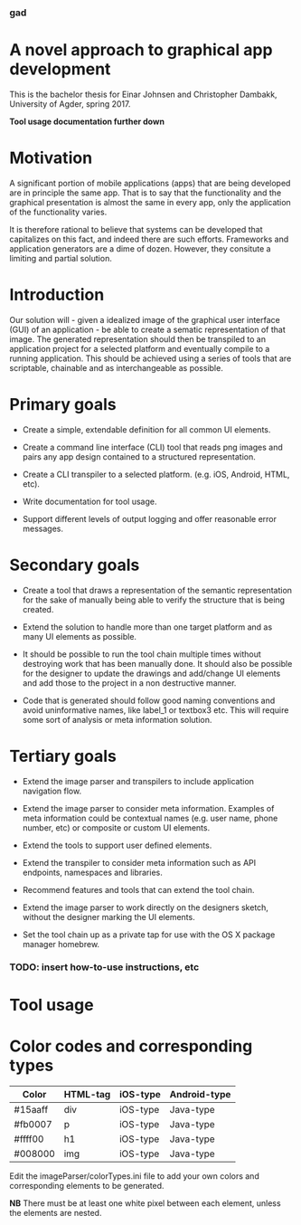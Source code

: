 ### gad
# A novel approach to graphical app development

This is the bachelor thesis for Einar Johnsen and Christopher Dambakk, University of Agder, spring 2017.

**Tool usage documentation further down**

Motivation
==========

A significant portion of mobile applications (apps) that are being developed are in principle the same app. That is to say that the functionality and the graphical presentation is almost the same in every app, only the application of the functionality varies.

It is therefore rational to believe that systems can be developed that capitalizes on this fact, and indeed there are such efforts. Frameworks and application generators are a dime of dozen. However, they consitute a limiting and partial solution.

Introduction
============

Our solution will - given a idealized image of the graphical user interface (GUI) of an application - be able to create a sematic representation of that image. The generated representation should then be transpiled to an application project for a selected platform and eventually compile to a running application. This should be achieved using a series of tools that are scriptable, chainable and as interchangeable as possible.

Primary goals
=============

-   Create a simple, extendable definition for all common UI elements.

-   Create a command line interface (CLI) tool that reads png images and pairs any app design contained to a structured representation.

-   Create a CLI transpiler to a selected platform. (e.g. iOS, Android, HTML, etc).

-   Write documentation for tool usage.

-   Support different levels of output logging and offer reasonable error messages.


Secondary goals
===============

-   Create a tool that draws a representation of the semantic representation for the sake of manually being able to verify the structure that is being created.

-   Extend the solution to handle more than one target platform and as many UI elements as possible.

-   It should be possible to run the tool chain multiple times without destroying work that has been manually done. It should also be possible for the designer to update the drawings and add/change UI elements and add those to the project in a non destructive manner.

- Code that is generated should follow good naming conventions and avoid uninformative names, like label\_1 or textbox3 etc. This will require some sort of analysis or meta information solution.

Tertiary goals
==============

- Extend the image parser and transpilers to include application navigation flow.

- Extend the image parser to consider meta information. Examples of meta information could be contextual names (e.g. user name, phone number, etc) or composite or custom UI elements.

- Extend the tools to support user defined elements.

- Extend the transpiler to consider meta information such as API endpoints, namespaces and libraries.

- Recommend features and tools that can extend the tool chain.

- Extend the image parser to work directly on the designers sketch, without the designer marking the UI elements.

- Set the tool chain up as a private tap for use with the OS X package manager homebrew. 


### TODO: insert how-to-use instructions, etc

# Tool usage

Color codes and corresponding types
===============

| Color   	| HTML-tag 	| iOS-type 	| Android-type 	|
|---------	|----------	|----------	|--------------	|
| #15aaff 	| div    	| iOS-type 	| Java-type    	|
| #fb0007 	| p      	| iOS-type 	| Java-type    	|
| #ffff00 	| h1     	| iOS-type 	| Java-type    	|
| #008000 	| img    	| iOS-type 	| Java-type    	|

Edit the imageParser/colorTypes.ini file to add your own colors and corresponding elements to be generated.

**NB** There must be at least one white pixel between each element, unless the elements are nested.
